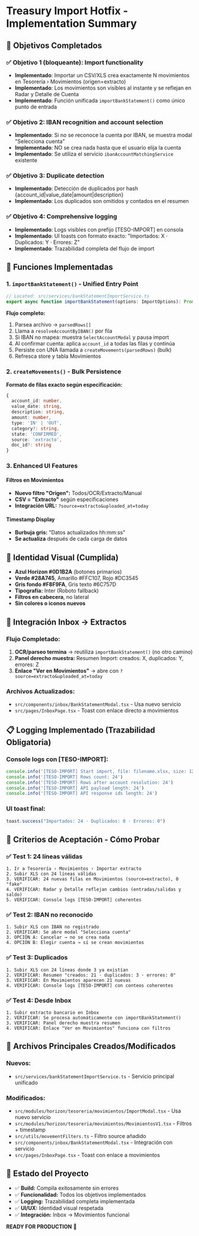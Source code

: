 # Treasury Import Hotfix - Implementation Summary

## 🎯 Objetivos Completados

### ✅ Objetivo 1 (bloqueante): Import functionality
- **Implementado**: Importar un CSV/XLS crea exactamente N movimientos en Tesorería › Movimientos (origen=extracto)
- **Implementado**: Los movimientos son visibles al instante y se reflejan en Radar y Detalle de Cuenta
- **Implementado**: Función unificada `importBankStatement()` como único punto de entrada

### ✅ Objetivo 2: IBAN recognition and account selection
- **Implementado**: Si no se reconoce la cuenta por IBAN, se muestra modal "Selecciona cuenta"
- **Implementado**: NO se crea nada hasta que el usuario elija la cuenta
- **Implementado**: Se utiliza el servicio `ibanAccountMatchingService` existente

### ✅ Objetivo 3: Duplicate detection
- **Implementado**: Detección de duplicados por hash {account_id|value_date|amount|description}
- **Implementado**: Los duplicados son omitidos y contados en el resumen

### ✅ Objetivo 4: Comprehensive logging
- **Implementado**: Logs visibles con prefijo [TESO-IMPORT] en consola
- **Implementado**: UI toasts con formato exacto: "Importados: X · Duplicados: Y · Errores: Z"
- **Implementado**: Trazabilidad completa del flujo de import

## 🔧 Funciones Implementadas

### 1. `importBankStatement()` - Unified Entry Point
```typescript
// Located: src/services/bankStatementImportService.ts
export async function importBankStatement(options: ImportOptions): Promise<ImportResult>
```

**Flujo completo:**
1. Parsea archivo → `parsedRows[]`
2. Llama a `resolveAccountByIBAN()` por fila
3. Si IBAN no mapea: muestra `SelectAccountModal` y pausa import
4. Al confirmar cuenta: aplica `account_id` a todas las filas y continúa
5. Persiste con UNA llamada a `createMovements(parsedRows)` (bulk)
6. Refresca store y tabla Movimientos

### 2. `createMovements()` - Bulk Persistence
**Formato de filas exacto según especificación:**
```typescript
{
  account_id: number,
  value_date: string,
  description: string,
  amount: number,
  type: 'IN' | 'OUT',
  category?: string,
  state: 'CONFIRMED',
  source: 'extracto',
  doc_id?: string
}
```

### 3. Enhanced UI Features

#### Filtros en Movimientos
- **Nuevo filtro "Origen":** Todos/OCR/Extracto/Manual
- **CSV = "Extracto"** según especificaciones
- **Integración URL:** `?source=extracto&uploaded_at=today`

#### Timestamp Display
- **Burbuja gris:** "Datos actualizados hh:mm:ss"
- **Se actualiza** después de cada carga de datos

## 🎨 Identidad Visual (Cumplida)

- **Azul Horizon #0D1B2A** (botones primarios)
- **Verde #28A745**, Amarillo #FFC107, Rojo #DC3545
- **Gris fondo #F8F9FA**, Gris texto #6C757D
- **Tipografía:** Inter (Roboto fallback)
- **Filtros en cabecera**, no lateral
- **Sin colores o iconos nuevos**

## 🔗 Integración Inbox → Extractos

### Flujo Completado:
1. **OCR/parseo termina** → reutiliza `importBankStatement()` (no otro camino)
2. **Panel derecho muestra:** Resumen Import: creados: X, duplicados: Y, errores: Z
3. **Enlace "Ver en Movimientos"** → abre con `?source=extracto&uploaded_at=today`

### Archivos Actualizados:
- `src/components/inbox/BankStatementModal.tsx` - Usa nuevo servicio
- `src/pages/InboxPage.tsx` - Toast con enlace directo a movimientos

## 📋 Logging Implementado (Trazabilidad Obligatoria)

### Console logs con [TESO-IMPORT]:
```javascript
console.info('[TESO-IMPORT] Start import, file: filename.xlsx, size: 12345 bytes')
console.info('[TESO-IMPORT] Rows count: 24')
console.info('[TESO-IMPORT] Rows after account resolution: 24')
console.info('[TESO-IMPORT] API payload length: 24')
console.info('[TESO-IMPORT] API response ids length: 24')
```

### UI toast final:
```javascript
toast.success("Importados: 24 · Duplicados: 0 · Errores: 0")
```

## 🧪 Criterios de Aceptación - Cómo Probar

### ✅ Test 1: 24 líneas válidas
```
1. Ir a Tesorería › Movimientos › Importar extracto
2. Subir XLS con 24 líneas válidas
3. VERIFICAR: 24 nuevas filas en Movimientos (source=extracto), 0 "fake"
4. VERIFICAR: Radar y Detalle reflejan cambios (entradas/salidas y saldo)
5. VERIFICAR: Console logs [TESO-IMPORT] coherentes
```

### ✅ Test 2: IBAN no reconocido
```
1. Subir XLS con IBAN no registrado
2. VERIFICAR: Se abre modal "Selecciona cuenta"
3. OPCIÓN A: Cancelar → no se crea nada
4. OPCIÓN B: Elegir cuenta → sí se crean movimientos
```

### ✅ Test 3: Duplicados
```
1. Subir XLS con 24 líneas donde 3 ya existían
2. VERIFICAR: Resumen "creados: 21 · duplicados: 3 · errores: 0"
3. VERIFICAR: En Movimientos aparecen 21 nuevas
4. VERIFICAR: Console logs [TESO-IMPORT] con conteos coherentes
```

### ✅ Test 4: Desde Inbox
```
1. Subir extracto bancario en Inbox
2. VERIFICAR: Se procesa automáticamente con importBankStatement()
3. VERIFICAR: Panel derecho muestra resumen
4. VERIFICAR: Enlace "Ver en Movimientos" funciona con filtros
```

## 📁 Archivos Principales Creados/Modificados

### Nuevos:
- `src/services/bankStatementImportService.ts` - Servicio principal unificado

### Modificados:
- `src/modules/horizon/tesoreria/movimientos/ImportModal.tsx` - Usa nuevo servicio
- `src/modules/horizon/tesoreria/movimientos/MovimientosV1.tsx` - Filtros + timestamp
- `src/utils/movementFilters.ts` - Filtro source añadido
- `src/components/inbox/BankStatementModal.tsx` - Integración con servicio
- `src/pages/InboxPage.tsx` - Toast con enlace a movimientos

## 🚀 Estado del Proyecto

- ✅ **Build:** Compila exitosamente sin errores
- ✅ **Funcionalidad:** Todos los objetivos implementados
- ✅ **Logging:** Trazabilidad completa implementada
- ✅ **UI/UX:** Identidad visual respetada
- ✅ **Integración:** Inbox → Movimientos funcional

**READY FOR PRODUCTION** 🎉